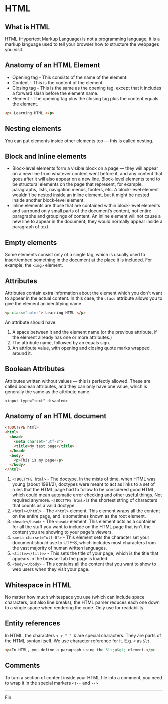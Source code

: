 # HTML

## What is HTML

HTML (Hypertext Markup Language) is not a programming language; it is a markup language used to tell your browser how to structure the webpages you visit.

## Anatomy of an HTML Element

* Opening tag - This consists of the name of the element.
* Content - This is the content of the element.
* Closing tag - This is the same as the opening tag, except that it includes a forward slash before the element name.
* Element - The opening tag plus the closing tag plus the content equals the element.

```html
<p> Learning HTML </p>
```

## Nesting elements

You can put elements inside other elements too — this is called nesting.

## Block and Inline elements

* Block-level elements form a visible block on a page — they will appear on a new line from whatever content went before it, and any content that goes after it will also appear on a new line. Block-level elements tend to be structural elements on the page that represent, for example, paragraphs, lists, navigation menus, footers, etc. A block-level element wouldn't be nested inside an inline element, but it might be nested inside another block-level element.
* Inline elements are those that are contained within block-level elements and surround only small parts of the document’s content, not entire paragraphs and groupings of content. An inline element will not cause a new line to appear in the document; they would normally appear inside a paragraph of text.

## Empty elements

Some elements consist only of a single tag, which is usually used to insert/embed something in the document at the place it is included. For example, the `<img>` element.

## Attributes

Attributes contain extra information about the element which you don't want to appear in the actual content. In this case, the `class` attribute allows you to give the element an identifying name.

```html
<p class="notes"> Learning HTML </p>
```

An attribute should have:

1. A space between it and the element name (or the previous attribute, if the element already has one or more attributes.)
1. The attribute name, followed by an equals sign.
1. An attribute value, with opening and closing quote marks wrapped around it.

## Boolean Attributes

Attributes written without values — this is perfectly allowed. These are called boolean attributes, and they can only have one value, which is generally the same as the attribute name.

`<input type="text" disabled>`

## Anatomy of an HTML document

```html
<!DOCTYPE html>
<html>
  <head>
    <meta charset="utf-8">
    <title>My test page</title>
  </head>
  <body>
    <p>This is my page</p>
  </body>
</html>
```

1. `<!DOCTYPE html>` - The doctype. In the mists of time, when HTML was young (about 1991/2), doctypes were meant to act as links to a set of rules that the HTML page had to follow to be considered good HTML, which could mean automatic error checking and other useful things. Not required anymore. `<!DOCTYPE html>` is the shortest string of characters that counts as a valid doctype.
1. `<html></html>` - The `<html>` element. This element wraps all the content on the entire page, and is sometimes known as the root element.
1. `<head></head>` - The `<head>` element. This element acts as a container for all the stuff you want to include on the HTML page that isn't the content you are showing to your page's viewers.
1. `<meta charset="utf-8">` - This element sets the character set your document should use to UTF-8, which includes most characters from the vast majority of human written languages.
1. `<title></title>` - This sets the title of your page, which is the title that appears in the browser tab the page is loaded.
1. `<body></body>` - This contains all the content that you want to show to web users when they visit your page.

## Whitespace in HTML

No matter how much whitespace you use (which can include space characters, but also line breaks), the HTML parser reduces each one down to a single space when rendering the code. Only use for readability.

## Entity references

In HTML, the characters `< > " ' &` are special characters. They are parts of the HTML syntax itself. We use character reference for it. E.g. `<` as `&lt`.

```html
<p>In HTML, you define a paragraph using the &lt;p&gt; element.</p>
```

## Comments

To turn a section of content inside your HTML file into a comment, you need to wrap it in the special markers `<!--` and `-->`

---

Fin